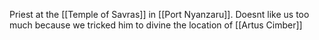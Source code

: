 Priest at the [[Temple of Savras]] in [[Port Nyanzaru]]. Doesnt like us too much because we tricked him to divine the location of [[Artus Cimber]]